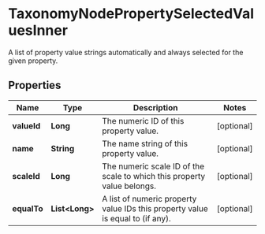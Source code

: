 

# TaxonomyNodePropertySelectedValuesInner

A list of property value strings automatically and always selected for the given property.

## Properties

| Name | Type | Description | Notes |
|------------ | ------------- | ------------- | -------------|
|**valueId** | **Long** | The numeric ID of this property value. |  [optional] |
|**name** | **String** | The name string of this property value. |  [optional] |
|**scaleId** | **Long** | The numeric scale ID of the scale to which this property value belongs. |  [optional] |
|**equalTo** | **List&lt;Long&gt;** | A list of numeric property value IDs this property value is equal to (if any). |  [optional] |



